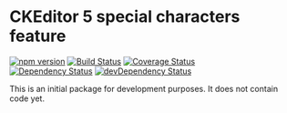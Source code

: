 CKEditor 5 special characters feature
===========================

[![npm version](https://badge.fury.io/js/%40ckeditor%2Fckeditor5-special-characters.svg)](https://www.npmjs.com/package/@ckeditor/ckeditor5-special-characters)
[![Build Status](https://travis-ci.org/ckeditor/ckeditor5-special-characters.svg?branch=master)](https://travis-ci.org/ckeditor/ckeditor5-special-characters)
[![Coverage Status](https://coveralls.io/repos/github/ckeditor/ckeditor5-special-characters/badge.svg?branch=master)](https://coveralls.io/github/ckeditor/ckeditor5-special-characters?branch=master)
<br>
[![Dependency Status](https://david-dm.org/ckeditor/ckeditor5-special-characters/status.svg)](https://david-dm.org/ckeditor/ckeditor5-special-characters)
[![devDependency Status](https://david-dm.org/ckeditor/ckeditor5-special-characters/dev-status.svg)](https://david-dm.org/ckeditor/ckeditor5-special-characters?type=dev)

This is an initial package for development purposes. It does not contain code yet.
